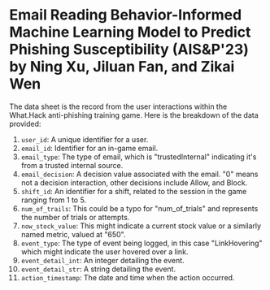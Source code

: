 # Email Reading Behavior-Informed Machine Learning Model to Predict Phishing Susceptibility (AIS&P'23) by Ning Xu, Jiluan Fan, and Zikai Wen

The data sheet is the record from the user interactions within the What.Hack anti-phishing training game. Here is the breakdown of the data provided:

1. `user_id`: A unique identifier for a user.
2. `email_id`: Identifier for an in-game email.
3. `email_type`: The type of email, which is "trustedInternal" indicating it's from a trusted internal source.
4. `email_decision`: A decision value associated with the email. "0" means not a decision interaction, other decisions include Allow, and Block.
5. `shift_id`: An identifier for a shift, related to the session in the game ranging from 1 to 5. 
6. `num_of_trails`: This could be a typo for "num_of_trials" and represents the number of trials or attempts.
7. `now_stock_value`: This might indicate a current stock value or a similarly named metric, valued at "650".
8. `event_type`: The type of event being logged, in this case "LinkHovering" which might indicate the user hovered over a link.
9. `event_detail_int`: An integer detailing the event.
10. `event_detail_str`: A string detailing the event.
11. `action_timestamp`: The date and time when the action occurred.
